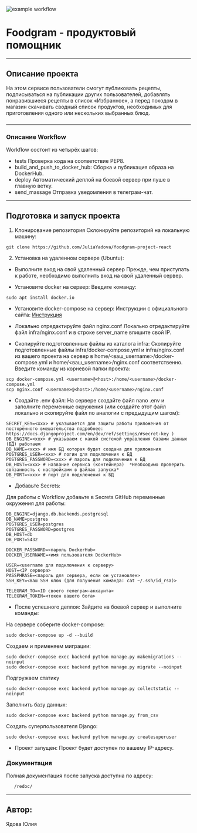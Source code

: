 ![example workflow](https://github.com/JuliaYadova/foodgram-project-react/actions/workflows/foodgram_workflow.yml/badge.svg)
# Foodgram - продуктовый помощник
---
## Описание проекта
На этом сервисе пользователи смогут публиковать рецепты, подписываться на публикации других пользователей, добавлять понравившиеся рецепты в список «Избранное», а перед походом в магазин скачивать сводный список продуктов, необходимых для приготовления одного или нескольких выбранных блюд.
### 
---
### Описание Workflow
Workflow состоит из четырёх шагов:
+ tests
Проверка кода на соответствие PEP8.
+ build_and_push_to_docker_hub:
Сборка и публикация образа на DockerHub.
+ deploy
Автоматический деплой на боевой сервер при пуше в главную ветку.
+ send_massage
Отправка уведомления в телеграм-чат.
---
## Подготовка и запуск проекта

1. Клонирование репозитория
Склонируйте репозиторий на локальную машину:
```
git clone https://github.com/JuliaYadova/foodgram-project-react
```
2. Установка на удаленном сервере (Ubuntu):
 + Выполните вход на свой удаленный сервер
Прежде, чем приступать к работе, необходимо выполнить вход на свой удаленный сервер.

 + Установите docker на сервер:
Введите команду:
```
sudo apt install docker.io 
```
 + Установите docker-compose на сервер:
Инструкции с официального сайта:
[Инструкция](https://docs.docker.com/compose/install/)

 + Локально отредактируйте файл nginx.conf
Локально отредактируйте файл infra/nginx.conf и в строке server_name впишите свой IP.

 + Скопируйте подготовленные файлы из каталога infra:
Скопируйте подготовленные файлы infra/docker-compose.yml и infra/nginx.conf из вашего проекта на сервер в home/<ваш_username>/docker-compose.yml и home/<ваш_username>/nginx.conf соответственно. Введите команду из корневой папки проекта:
```
scp docker-compose.yml <username>@<host>:/home/<username>/docker-compose.yml
scp nginx.conf <username>@<host>:/home/<username>/nginx.conf
```
 + Cоздайте .env файл:
На сервере создайте файл nano .env и заполните переменные окружения (или создайте этот файл локально и скопируйте файл по аналогии с предыдущим шагом):
```
SECRET_KEY=<xxx> # указывается для защиты работы приложения от посторенного вмешательства подробнее: https://docs.djangoproject.com/en/dev/ref/settings/#secret-key )
DB_ENGINE=<xxx> # указываем с какой системой управления базами данных (БД) работаем
DB_NAME=<xxx> # имя БД которая будет создана для приложения
POSTGRES_USER=<xxx> # логин для подключения к БД
POSTGRES_PASSWORD=<xxx> # пароль для подключения к БД
DB_HOST=<xxx> # название сервиса (контейнера)  *Необходимо проверить связанность с настройками в файлах запуска*
DB_PORT=<xxx> # порт для подключения к БД 
```
 + Добавьте Secrets:

Для работы с Workflow добавьте в Secrets GitHub переменные окружения для работы:
```
DB_ENGINE=django.db.backends.postgresql
DB_NAME=postgres
POSTGRES_USER=postgres
POSTGRES_PASSWORD=postgres
DB_HOST=db
DB_PORT=5432

DOCKER_PASSWORD=<пароль DockerHub>
DOCKER_USERNAME=<имя пользователя DockerHub>

USER=<username для подключения к серверу>
HOST=<IP сервера>
PASSPHRASE=<пароль для сервера, если он установлен>
SSH_KEY=<ваш SSH ключ (для получения команда: cat ~/.ssh/id_rsa)>

TELEGRAM_TO=<ID своего телеграм-аккаунта>
TELEGRAM_TOKEN=<токен вашего бота>
```
 + После успешного деплоя:
Зайдите на боевой сервер и выполните команды:

На сервере соберите docker-compose:
```
sudo docker-compose up -d --build
```
Создаем и применяем миграции:
```
sudo docker-compose exec backend python manage.py makemigrations --noinput
sudo docker-compose exec backend python manage.py migrate --noinput
```
Подгружаем статику
```
sudo docker-compose exec backend python manage.py collectstatic --noinput 
```
Заполнить базу данных:
```
sudo docker-compose exec backend python manage.py from_csv 
```
Создать суперпользователя Django:
```
sudo docker-compose exec backend python manage.py createsuperuser
```
 + Проект запущен:
Проект будет доступен по вашему IP-адресу.
### Документация
Полная документация после запуска доступна по адресу:
```
   /redoc/
```
---
## Автор:
Ядова Юлия
